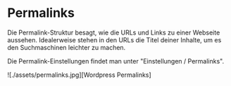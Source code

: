 # Permalinks

Die Permalink-Struktur besagt, wie die URLs und Links zu einer Webseite aussehen. Idealerweise stehen in den URLs die Titel deiner Inhalte, um es den Suchmaschinen leichter zu machen.

Die Permalink-Einstellungen findet man unter "Einstellungen / Permalinks".

![./assets/permalinks.jpg][Wordpress Permalinks]
